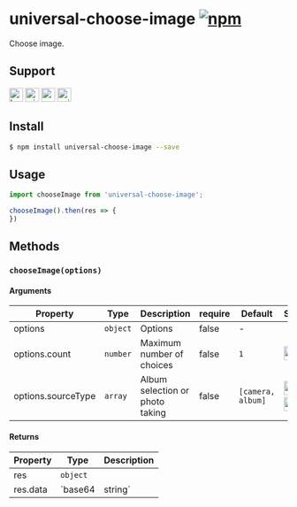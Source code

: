 # universal-choose-image [![npm](https://img.shields.io/npm/v/universal-choose-image.svg)](https://www.npmjs.com/package/universal-choose-image)

Choose image.


## Support
<img alt="browser" src="https://gw.alicdn.com/tfs/TB1uYFobGSs3KVjSZPiXXcsiVXa-200-200.svg" width="25px" height="25px" /> <img alt="miniApp" src="https://gw.alicdn.com/tfs/TB1bBpmbRCw3KVjSZFuXXcAOpXa-200-200.svg" width="25px" height="25px" /> <img alt="wechatMiniprogram" src="https://img.alicdn.com/tfs/TB1slcYdxv1gK0jSZFFXXb0sXXa-200-200.svg" width="25px" height="25px"> <img alt="quickApp" src="https://gw.alicdn.com/tfs/TB1MP7EwQT2gK0jSZPcXXcKkpXa-200-200.svg" width="25px" height="25px">
## Install

```bash
$ npm install universal-choose-image --save
```

## Usage

```js
import chooseImage from 'universal-choose-image';

chooseImage().then(res => {
})
```

## Methods

### `chooseImage(options)`

#### Arguments
| Property           | Type     | Description                     | require | Default           | Supported |
| ------------------ | -------- | ------------------------------- | ------- | ----------------- | --------- |
| options            | `object` | Options                         | false   | -                 |           |
| options.count      | `number` | Maximum number of choices       | false   | `1`               | <img alt="miniApp" src="https://gw.alicdn.com/tfs/TB1bBpmbRCw3KVjSZFuXXcAOpXa-200-200.svg" width="25px" height="25px" /> <img alt="wechatMiniprogram" src="https://img.alicdn.com/tfs/TB1slcYdxv1gK0jSZFFXXb0sXXa-200-200.svg" width="25px" height="25px">      |
| options.sourceType | `array`  | Album selection or photo taking | false   | `[camera, album]` | <img alt="miniApp" src="https://gw.alicdn.com/tfs/TB1bBpmbRCw3KVjSZFuXXcAOpXa-200-200.svg" width="25px" height="25px" /> <img alt="wechatMiniprogram" src="https://img.alicdn.com/tfs/TB1slcYdxv1gK0jSZFFXXb0sXXa-200-200.svg" width="25px" height="25px"> <img alt="quickApp" src="https://gw.alicdn.com/tfs/TB1MP7EwQT2gK0jSZPcXXcKkpXa-200-200.svg" width="25px" height="25px">     |

#### Returns
| Property | Type              | Description                                 |
| -------- | ----------------- | ------------------------------------------- |
| res      | `object`          |                                             |
| res.data | `base64 | string` | Web for base64, mini app and quickapp for the image path |
